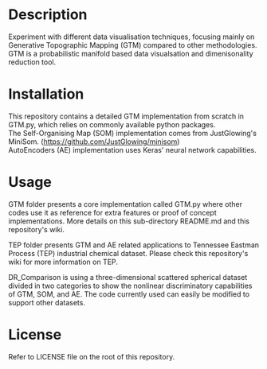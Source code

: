 # Description
Experiment with different data visualisation techniques, focusing mainly on Generative Topographic Mapping (GTM) compared to other methodologies. GTM is a probabilistic manifold based data visualsation and dimenisonality reduction tool. 

# Installation
This repository contains a detailed GTM implementation from scratch in GTM.py, which relies on commonly available python packages.  
The Self-Organising Map (SOM) implementation comes from JustGlowing's MiniSom. (https://github.com/JustGlowing/minisom)<br/>
AutoEncoders (AE) implementation uses Keras' neural network capabilities.

# Usage
GTM folder presents a core implementation called GTM.py where other codes use it as reference for extra features or proof of concept implementations. More details on this sub-directory README.md and this repository's wiki.

TEP folder presents GTM and AE related applications to Tennessee Eastman Process (TEP) industrial chemical dataset. Please check this repository's wiki for more information on TEP.  

DR_Comparison is using a three-dimensional scattered spherical dataset divided in two categories to show the nonlinear discriminatory capabilities of GTM, SOM, and AE. The code currently used can easily be modified to support other datasets.  

# License
Refer to LICENSE file on the root of this repository.
